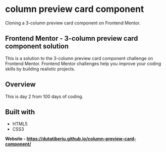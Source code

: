 <h1>column preview card component</h1>
<p>Cloning a 3-column preview card component on Frontend Mentor.</p>

  <h2>Frontend Mentor - 3-column preview card component solution</h2>
<p1>This is a solution to the 3-column preview card component challenge on Frontend Mentor. Frontend Mentor challenges help you improve your coding skills by building realistic projects.</p1>

<h2>Overview</h2>
<p>This is day 2 from 100 days of coding.</p>


<h2>Built with</h2>
<ul>
  <li>HTML5</li>
  <li>CSS3</li>
</ul>

<strong>Website - https://dutatiberiu.github.io/column-preview-card-component/</strong>
